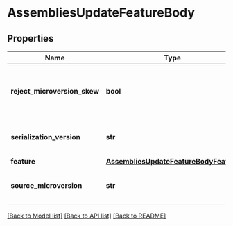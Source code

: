 # AssembliesUpdateFeatureBody

## Properties
Name | Type | Description | Notes
------------ | ------------- | ------------- | -------------
**reject_microversion_skew** | **bool** | If set to true and the element has changed since     sourceMicroversion, return an HTTP Conflict status. | [optional] 
**serialization_version** | **str** | The version of the serialization protocol for features | [optional] 
**feature** | [**AssembliesUpdateFeatureBodyFeature**](AssembliesUpdateFeatureBodyFeature.md) |  | [optional] 
**source_microversion** | **str** | The document microversion from which the features were extracted | [optional] 

[[Back to Model list]](../README.md#documentation-for-models) [[Back to API list]](../README.md#documentation-for-api-endpoints) [[Back to README]](../README.md)


